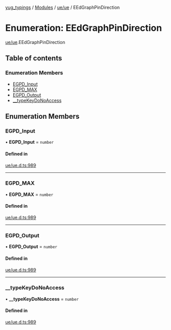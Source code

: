[yug_typings](../README.md) / [Modules](../modules.md) / [ue/ue](../modules/ue_ue.md) / EEdGraphPinDirection

# Enumeration: EEdGraphPinDirection

[ue/ue](../modules/ue_ue.md).EEdGraphPinDirection

## Table of contents

### Enumeration Members

- [EGPD\_Input](ue_ue.EEdGraphPinDirection.md#egpd_input)
- [EGPD\_MAX](ue_ue.EEdGraphPinDirection.md#egpd_max)
- [EGPD\_Output](ue_ue.EEdGraphPinDirection.md#egpd_output)
- [\_\_typeKeyDoNoAccess](ue_ue.EEdGraphPinDirection.md#__typekeydonoaccess)

## Enumeration Members

### EGPD\_Input

• **EGPD\_Input** = `number`

#### Defined in

[ue/ue.d.ts:989](https://github.com/YugMetaverse/yug_typings/blob/25cad34/ue/ue.d.ts#L989)

___

### EGPD\_MAX

• **EGPD\_MAX** = `number`

#### Defined in

[ue/ue.d.ts:989](https://github.com/YugMetaverse/yug_typings/blob/25cad34/ue/ue.d.ts#L989)

___

### EGPD\_Output

• **EGPD\_Output** = `number`

#### Defined in

[ue/ue.d.ts:989](https://github.com/YugMetaverse/yug_typings/blob/25cad34/ue/ue.d.ts#L989)

___

### \_\_typeKeyDoNoAccess

• **\_\_typeKeyDoNoAccess** = `number`

#### Defined in

[ue/ue.d.ts:989](https://github.com/YugMetaverse/yug_typings/blob/25cad34/ue/ue.d.ts#L989)
